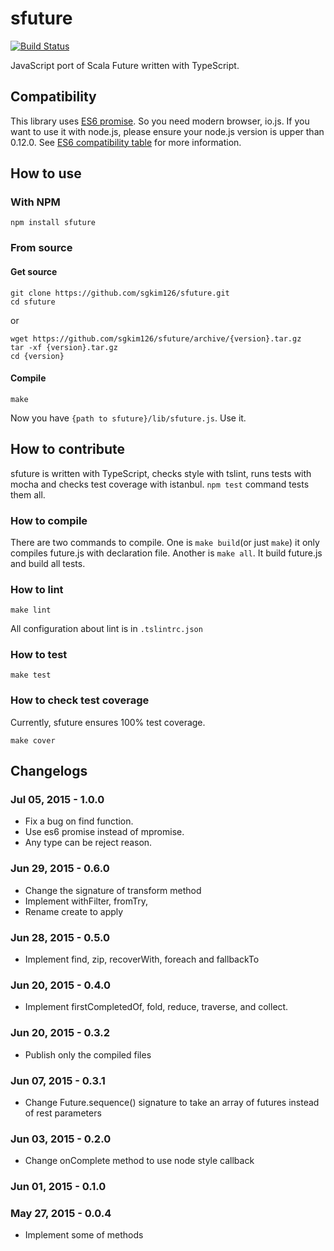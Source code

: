 # sfuture
[![Build Status](https://travis-ci.org/sgkim126/sfuture.svg?branch=master)](https://travis-ci.org/sgkim126/sfuture)

JavaScript port of Scala Future written with TypeScript.

## Compatibility
This library uses [ES6 promise](https://developer.mozilla.org/ko/docs/Web/JavaScript/Reference/Global_Objects/Promise). So you need modern browser, io.js. If you want to use it with node.js, please ensure your node.js version is upper than 0.12.0. See [ES6 compatibility table](https://kangax.github.io/compat-table/es6/#Promies) for more information.

## How to use
### With NPM
```
npm install sfuture
```

### From source
#### Get source
```
git clone https://github.com/sgkim126/sfuture.git
cd sfuture
```
or
```
wget https://github.com/sgkim126/sfuture/archive/{version}.tar.gz
tar -xf {version}.tar.gz
cd {version}
```
#### Compile
```
make
```
Now you have ```{path to sfuture}/lib/sfuture.js```. Use it.

## How to contribute
sfuture is written with TypeScript, checks style with tslint, runs tests with mocha and checks test coverage with istanbul. ```npm test``` command tests them all.

### How to compile
There are two commands to compile.
One is ```make build```(or just ```make```) it only compiles future.js with declaration file.
Another is ```make all```. It build future.js and build all tests.

### How to lint
```
make lint
```
All configuration about lint is in ```.tslintrc.json```

### How to test
```
make test
```

### How to check test coverage
Currently, sfuture ensures 100% test coverage.
```
make cover
```

## Changelogs
### Jul 05, 2015 - 1.0.0
- Fix a bug on find function.
- Use es6 promise instead of mpromise.
- Any type can be reject reason.
### Jun 29, 2015 - 0.6.0
- Change the signature of transform method
- Implement withFilter, fromTry, 
- Rename create to apply
### Jun 28, 2015 - 0.5.0
- Implement find, zip, recoverWith, foreach and fallbackTo
### Jun 20, 2015 - 0.4.0
- Implement firstCompletedOf, fold, reduce, traverse, and collect.
### Jun 20, 2015 - 0.3.2
- Publish only the compiled files
### Jun 07, 2015 - 0.3.1
- Change Future.sequence() signature to take an array of futures instead of rest parameters
### Jun 03, 2015 - 0.2.0
- Change onComplete method to use node style callback
### Jun 01, 2015 - 0.1.0
### May 27, 2015 - 0.0.4
- Implement some of methods
